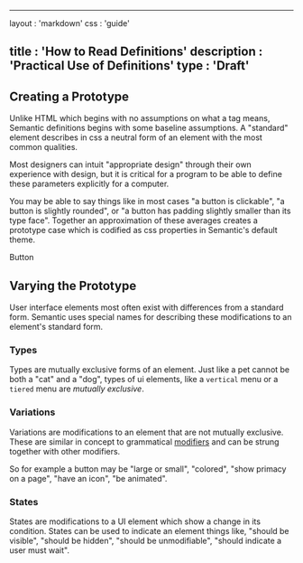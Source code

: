   ---
layout      : 'markdown'
css         : 'guide'

title       : 'How to Read Definitions'
description : 'Practical Use of Definitions'
type        : 'Draft'
---

## Creating a Prototype

Unlike HTML which begins with no assumptions on what a tag means, Semantic definitions begins with some baseline assumptions. A "standard" element describes in css a neutral form of an element with the most common qualities.

Most designers can intuit "appropriate design" through their own experience with design, but it is critical for a program to be able to define these parameters explicitly for a computer.

You may be able to say things like in most cases "a button is clickable", "a button is slightly rounded", or "a button has padding slightly smaller than its type face". Together an approximation of these averages creates a prototype case which is codified as css properties in Semantic's default theme.

<div class="code" data-type="html" data-preview="true">
<div class="ui button">Button</div>
</div>


## Varying the Prototype

User interface elements most often exist with differences from a standard form. Semantic uses special names for describing these modifications to an element's standard form.

### Types

Types are mutually exclusive forms of an element. Just like a pet cannot be both a "cat" and a "dog", types of ui elements, like a ``vertical`` menu or a ``tiered`` menu are *mutually exclusive*.

### Variations

Variations are modifications to an element that are not mutually exclusive. These are similar in concept to grammatical [modifiers](http://en.wikipedia.org/wiki/Grammatical_modifier) and can be strung together with other modifiers.

So for example a button may be "large or small", "colored", "show primacy on a page", "have an icon", "be animated".


### States

States are modifications to a UI element which show a change in its condition. States can be used to indicate an element things like, "should be visible", "should be hidden", "should be unmodifiable", "should indicate a user must wait".
